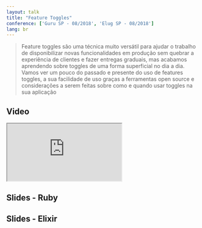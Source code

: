 ```yaml
---
layout: talk
title: "Feature Toggles"
conference: ['Guru SP - 08/2018', 'Elug SP - 08/2018']
lang: br
---
```


> Feature toggles são uma técnica muito versátil para ajudar o trabalho de disponibilizar novas funcionalidades em produção sem quebrar a experiência de clientes e fazer entregas graduais, mas acabamos aprendendo sobre toggles de uma forma superficial no dia a dia.
> Vamos ver um pouco do passado e presente do uso de features toggles, a sua facilidade de uso graças a ferramentas open source e considerações a serem feitas sobre como e quando usar toggles na sua aplicação

## Video

<div class='embed-responsive embed-responsive-16by9'>
  <iframe class='embed-responsive-item' src='https://www.youtube.com/embed/SSaTZde5vLs'
    allowfullscreen></iframe>
</div>

## Slides - Ruby

<script async class="speakerdeck-embed" data-id="d5e24c7b109a4c488695c4396da7b19f" data-ratio="1.77777777777778" src="//speakerdeck.com/assets/embed.js"></script>

## Slides - Elixir

<script async class="speakerdeck-embed" data-id="80f6e12d145a42848490c74dde653ab3" data-ratio="1.77777777777778" src="//speakerdeck.com/assets/embed.js"></script>
